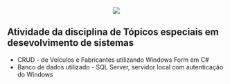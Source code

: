 <p align="center"><img src="https://img.shields.io/badge/c%23-%23239120.svg?style=for-the-badge&logo=c-sharp&logoColor=white"/></p>

## Atividade da disciplina de Tópicos especiais em desevolvimento de sistemas

- CRUD - de Veiculos e Fabricantes utilizando Windows Form em C#
- Banco de dados utilizado - SQL Server, servidor local com autenticação do Windows
